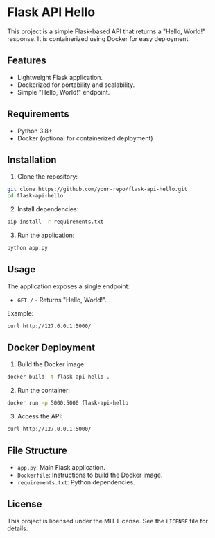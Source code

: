 # Flask API Hello

This project is a simple Flask-based API that returns a "Hello, World!" response. It is containerized using Docker for easy deployment.

## Features

- Lightweight Flask application.
- Dockerized for portability and scalability.
- Simple "Hello, World!" endpoint.

## Requirements

- Python 3.8+
- Docker (optional for containerized deployment)

## Installation

1. Clone the repository:
  ```bash
  git clone https://github.com/your-repo/flask-api-hello.git
  cd flask-api-hello
  ```

2. Install dependencies:
  ```bash
  pip install -r requirements.txt
  ```

3. Run the application:
  ```bash
  python app.py
  ```

## Usage

The application exposes a single endpoint:

- `GET /` - Returns "Hello, World!".

Example:
```bash
curl http://127.0.0.1:5000/
```

## Docker Deployment

1. Build the Docker image:
  ```bash
  docker build -t flask-api-hello .
  ```

2. Run the container:
  ```bash
  docker run -p 5000:5000 flask-api-hello
  ```

3. Access the API:
  ```bash
  curl http://127.0.0.1:5000/
  ```

## File Structure

- `app.py`: Main Flask application.
- `Dockerfile`: Instructions to build the Docker image.
- `requirements.txt`: Python dependencies.

## License

This project is licensed under the MIT License. See the `LICENSE` file for details.